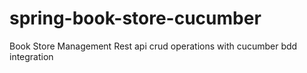 # spring-book-store-cucumber
Book Store Management Rest api crud operations with cucumber bdd integration

